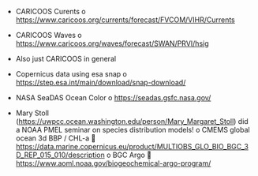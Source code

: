 -	CARICOOS Curents
o	https://www.caricoos.org/currents/forecast/FVCOM/VIHR/Currents
-	CARICOOS Waves
o	https://www.caricoos.org/waves/forecast/SWAN/PRVI/hsig
-	Also just CARICOOS in general


-	Copernicus data using esa snap
o	https://step.esa.int/main/download/snap-download/



-	NASA SeaDAS Ocean Color
o	https://seadas.gsfc.nasa.gov/


-	Mary Stoll (https://uwpcc.ocean.washington.edu/person/Mary_Margaret_Stoll) did a NOAA PMEL seminar on species distribution models!
o	CMEMS global ocean 3d BBP / CHL-a
	https://data.marine.copernicus.eu/product/MULTIOBS_GLO_BIO_BGC_3D_REP_015_010/description
o	BGC Argo
	https://www.aoml.noaa.gov/biogeochemical-argo-program/
